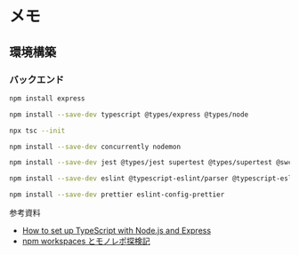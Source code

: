 # メモ

## 環境構築

### バックエンド

```bash
npm install express

npm install --save-dev typescript @types/express @types/node

npx tsc --init

npm install --save-dev concurrently nodemon

npm install --save-dev jest @types/jest supertest @types/supertest @swc/core @swc/jest

npm install --save-dev eslint @typescript-eslint/parser @typescript-eslint/eslint-plugin

npm install --save-dev prettier eslint-config-prettier
```

参考資料

- [How to set up TypeScript with Node.js and Express](https://blog.logrocket.com/how-to-set-up-node-typescript-express/)
- [npm workspaces とモノレポ探検記](https://zenn.dev/suin/scraps/20896e54419069)
